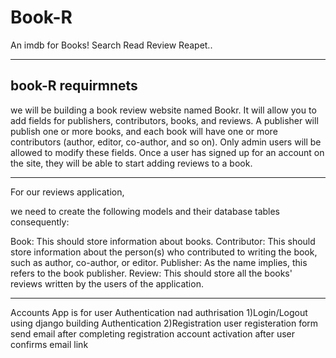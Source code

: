 # Book-R
An imdb for Books! Search Read Review Reapet..



--------------------------------------------------------
book-R requirmnets
--------------------------------------------------------

we will be building a book review website named Bookr.
It will allow you to add fields for
publishers, contributors, books, and reviews.
A publisher will publish one or more books, and each book will have one or
more contributors (author, editor, co-author, and so on).
Only admin users will be allowed to modify these fields.
Once a user has signed up for an account on the site, they will be able to start adding reviews to a book.

--------------------------------------------------------------------------------------------------------------------
For our reviews application, 

we need to create the following models and their database tables consequently:

Book: This should store information about books.
Contributor: This should store information about the person(s) who contributed to writing the book, such as author, co-author, or editor.
Publisher: As the name implies, this refers to the book publisher.
Review: This should store all the books' reviews written by the users of the application.



----------------------------------------------------------------------------------------------------
Accounts App is for user Authentication nad authrisation
1)Login/Logout using django building Authentication
2)Registration
    user registeration form
    send email after completing registration
    account activation after user confirms email link

